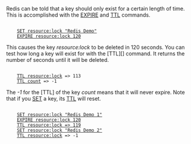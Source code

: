 Redis can be told that a key should only exist for a certain length of time.
This is accomplished with the [EXPIRE](#help) and [TTL](#help) commands.

<pre><code>
    <a href="#run">SET resource:lock "Redis Demo"</a>
    <a href="#run">EXPIRE resource:lock 120</a>
</code></pre>

This causes the key *resource:lock* to be deleted in 120 seconds. You can test
how long a key will exist for with the [TTL][] command. It returns the number of
seconds until it will be deleted.

<pre><code>
    <a href="#run">TTL resource:lock</a> => 113
    <a href="#run">TTL count</a> => -1
</code></pre>

The *-1* for the [TTL] of the key *count* means that it will never expire. Note
that if you [SET](#help) a key, its [TTL](#help) will reset.

<pre><code>
    <a href="#run">SET resource:lock "Redis Demo 1"</a>
    <a href="#run">EXPIRE resource:lock 120</a>
    <a href="#run">TTL resource:lock => 119</a>
    <a href="#run">SET resource:lock "Redis Demo 2"</a>
    <a href="#run">TTL resource:lock</a> => -1
</code></pre>
